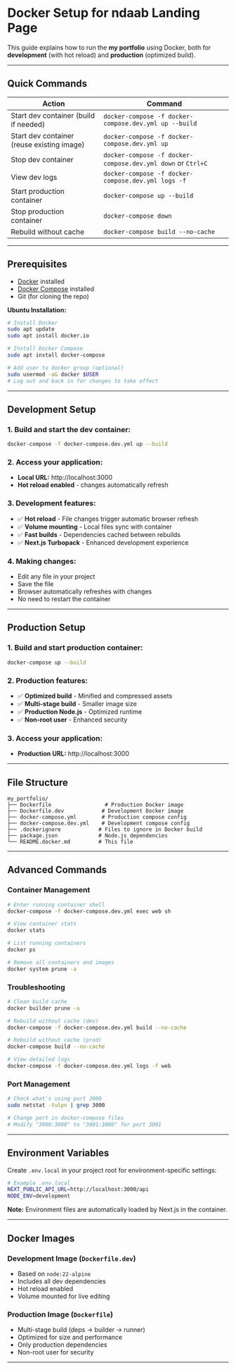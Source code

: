 # Docker Setup for ndaab Landing Page

This guide explains how to run the **my portfolio** using Docker, both for **development** (with hot reload) and **production** (optimized build).

---

## Quick Commands

| Action | Command |
|--------|-----------------------------------------------------|
| Start dev container (build if needed) | `docker-compose -f docker-compose.dev.yml up --build` |
| Start dev container (reuse existing image) | `docker-compose -f docker-compose.dev.yml up` |
| Stop dev container | `docker-compose -f docker-compose.dev.yml down` or `Ctrl+C` |
| View dev logs | `docker-compose -f docker-compose.dev.yml logs -f` |
| Start production container | `docker-compose up --build` |
| Stop production container | `docker-compose down` |
| Rebuild without cache | `docker-compose build --no-cache` |

---

## Prerequisites

- [Docker](https://www.docker.com/get-started) installed
- [Docker Compose](https://docs.docker.com/compose/install/) installed
- Git (for cloning the repo)

**Ubuntu Installation:**
```bash
# Install Docker
sudo apt update
sudo apt install docker.io

# Install Docker Compose
sudo apt install docker-compose

# Add user to docker group (optional)
sudo usermod -aG docker $USER
# Log out and back in for changes to take effect
```

---

## Development Setup

### 1. Build and start the dev container:
```bash
docker-compose -f docker-compose.dev.yml up --build
```

### 2. Access your application:
- **Local URL:** http://localhost:3000
- **Hot reload enabled** - changes automatically refresh

### 3. Development features:
- ✅ **Hot reload** - File changes trigger automatic browser refresh
- ✅ **Volume mounting** - Local files sync with container
- ✅ **Fast builds** - Dependencies cached between rebuilds
- ✅ **Next.js Turbopack** - Enhanced development experience

### 4. Making changes:
- Edit any file in your project
- Save the file
- Browser automatically refreshes with changes
- No need to restart the container

---

## Production Setup

### 1. Build and start production container:
```bash
docker-compose up --build
```

### 2. Production features:
- ✅ **Optimized build** - Minified and compressed assets
- ✅ **Multi-stage build** - Smaller image size
- ✅ **Production Node.js** - Optimized runtime
- ✅ **Non-root user** - Enhanced security

### 3. Access your application:
- **Production URL:** http://localhost:3000

---

## File Structure

```
my_portfolio/
├── Dockerfile                 # Production Docker image
├── Dockerfile.dev            # Development Docker image
├── docker-compose.yml        # Production compose config
├── docker-compose.dev.yml    # Development compose config
├── .dockerignore            # Files to ignore in Docker build
├── package.json             # Node.js dependencies
└── README.docker.md         # This file
```

---

## Advanced Commands

### Container Management
```bash
# Enter running container shell
docker-compose -f docker-compose.dev.yml exec web sh

# View container stats
docker stats

# List running containers
docker ps

# Remove all containers and images
docker system prune -a
```

### Troubleshooting
```bash
# Clean build cache
docker builder prune -a

# Rebuild without cache (dev)
docker-compose -f docker-compose.dev.yml build --no-cache

# Rebuild without cache (prod)
docker-compose build --no-cache

# View detailed logs
docker-compose -f docker-compose.dev.yml logs -f web
```

### Port Management
```bash
# Check what's using port 3000
sudo netstat -tulpn | grep 3000

# Change port in docker-compose files
# Modify "3000:3000" to "3001:3000" for port 3001
```

---

## Environment Variables

Create `.env.local` in your project root for environment-specific settings:

```bash
# Example .env.local
NEXT_PUBLIC_API_URL=http://localhost:3000/api
NODE_ENV=development
```

**Note:** Environment files are automatically loaded by Next.js in the container.

---

## Docker Images

### Development Image (`Dockerfile.dev`)
- Based on `node:22-alpine`
- Includes all dev dependencies
- Hot reload enabled
- Volume mounted for live editing

### Production Image (`Dockerfile`)
- Multi-stage build (deps → builder → runner)
- Optimized for size and performance
- Only production dependencies
- Non-root user for security

---

